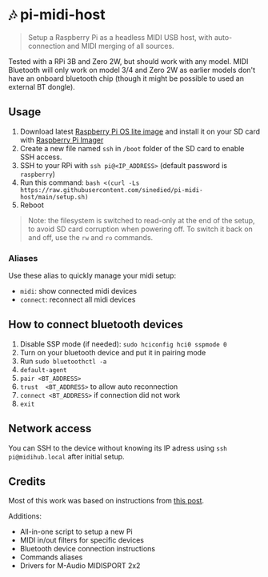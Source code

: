 # :notes: pi-midi-host

> Setup a Raspberry Pi as a headless MIDI USB host, with auto-connection and MIDI merging of all sources.

Tested with a RPi 3B and Zero 2W, but should work with any model. MIDI Bluetooth will only work on model 3/4 and Zero 2W as earlier models don't have an onboard bluetooth chip (though it might be possible to used an external BT dongle).

## Usage

1. Download latest [Raspberry Pi OS lite image](https://downloads.raspberrypi.org/raspios_lite_armhf/images/) and install it on your SD card with [Raspberry Pi Imager](https://www.raspberrypi.com/software/)
1. Create a new file named `ssh` in `/boot` folder of the SD card to enable SSH access.
1. SSH to your RPi with `ssh pi@<IP_ADDRESS>` (default password is `raspberry`)
1. Run this command: `bash <(curl -Ls https://raw.githubusercontent.com/sinedied/pi-midi-host/main/setup.sh)`
1. Reboot

> Note: the filesystem is switched to read-only at the end of the setup, to avoid SD card corruption when powering off. To switch it back on and off, use the `rw` and `ro` commands.

### Aliases

Use these alias to quickly manage your midi setup:
- `midi`: show connected midi devices
- `connect`: reconnect all midi devices

## How to connect bluetooth devices

1. Disable SSP mode (if needed): `sudo hciconfig hci0 sspmode 0`
1. Turn on your bluetooth device and put it in pairing mode
1. Run `sudo bluetoothctl -a`
1. `default-agent`
1. `pair <BT_ADDRESS>`
1. `trust  <BT_ADDRESS>` to allow auto reconnection
1. `connect <BT_ADDRESS>` if connection did not work
1. `exit`

## Network access

You can SSH to the device without knowing its IP adress using `ssh pi@midihub.local` after initial setup.

## Credits

Most of this work was based on instructions from [this post](https://neuma.studio/rpi-midi-complete.html).

Additions:
- All-in-one script to setup a new Pi
- MIDI in/out filters for specific devices
- Bluetooth device connection instructions
- Commands aliases
- Drivers for M-Audio MIDISPORT 2x2
